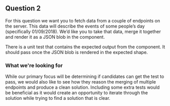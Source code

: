 ## Question 2

For this question we want you to fetch data from a couple of endpoints on the server.  This data will describe the events of some people’s day (specifically 01/09/2018).  We’d like you to take that data, merge it together and render it as a JSON blob in the component.

There is a unit test that contains the expected output from the component. It should pass once the JSON blob is rendered in the expected shape.

### What we're looking for

While our primary focus will be determining if candidates can get the test to pass, we would also like to see how they reason the merging of multiple endpoints and produce a clean solution. Including some extra tests would be beneficial as it would create an opportunity to iterate through the solution while trying to find a solution that is clear.